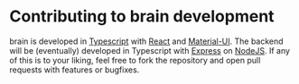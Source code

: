 # Contributing to brain development

brain is developed in [Typescript](https://www.typescriptlang.org) 
with [React](https://reactjs.org) and [Material-UI](https://material-ui.com).
The backend will be (eventually) developed in Typescript with 
[Express](https://expressjs.com) on [NodeJS](https://nodejs.org/).
If any of this is to your liking, feel free to fork the repository
and open pull requests with features or bugfixes.